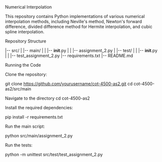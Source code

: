 Numerical Interpolation

This repository contains Python implementations of various numerical interpolation methods, including Neville's method, Newton's forward difference, divided difference method for Hermite interpolation, and cubic spline interpolation.

Repository Structure

|-- src/
|   |-- main/
|   |   |-- __init__.py
|   |   |-- assignment_2.py
|   |-- test/
|   |   |-- __init__.py
|   |   |-- test_assignment_2.py
|-- requirements.txt
|-- README.md

Running the Code

Clone the repository:

git clone https://github.com/yourusername/cot-4500-as2.git
cd cot-4500-as2/src/main

Navigate to the directory
cd cot-4500-as2

Install the required dependencies:

pip install -r requirements.txt


Run the main script:

python src/main/assignment_2.py

Run the tests:

python -m unittest src/test/test_assignment_2.py
